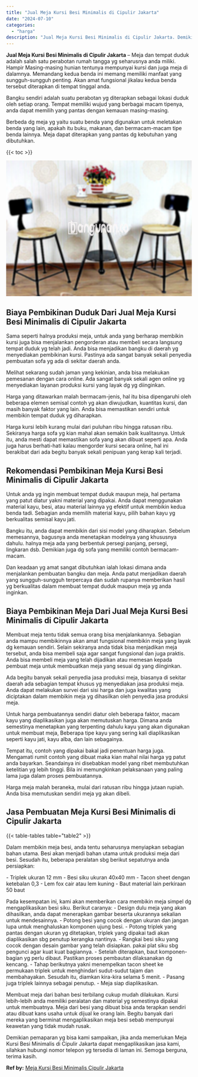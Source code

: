 ```yaml
---
title: "Jual Meja Kursi Besi Minimalis di Cipulir Jakarta"
date: "2024-07-10"
categories: 
  - "harga"
description: "Jual Meja Kursi Besi Minimalis di Cipulir Jakarta. Demikian pemaparan yg bisa kami sampaikan, jika anda memerlukan Meja Kursi Besi Minimalis di Cipulir Jakar..."
---
```


**Jual Meja Kursi Besi Minimalis di Cipulir Jakarta** – Meja dan tempat duduk adalah salah satu perabotan rumah tangga yg seharusnya anda miliki. Hampir Masing-masing hunian tentunya mempunyai kursi dan juga meja di dalamnya. Memandang kedua benda ini memang memiliki manfaat yang sungguh-sungguh penting. Akan amat fungsional jikalau kedua benda tersebut diterapkan di tempat tinggal anda.

Bangku sendiri adalah suatu perabotan yg diterapkan sebagai lokasi duduk oleh setiap orang. Tempat memiliki wujud yang berbagai macam tipenya, anda dapat memilih yang pantas dengan kemauan masing-masing.

Berbeda dg meja yg yaitu suatu benda yang digunakan untuk meletakan benda yang lain, apakah itu buku, makanan, dan bermacam-macam tipe benda lainnya. Meja dapat diterapkan yang pantas dg kebutuhan yang dibutuhkan.

{{< toc >}}

![Jual Meja Kursi Besi Minimalis di Cipulir Jakarta](/images/jual-meja-besi-murah05.png)

## Biaya Pembikinan Duduk Dari Jual Meja Kursi Besi Minimalis di Cipulir Jakarta

Sama seperti halnya produksi meja, untuk anda yang berharap membikin kursi juga bisa menjalankan pengorderan atau membeli secara langsung tempat duduk yg telah jadi. Anda bisa menjadikan bangku di daerah yg menyediakan pembikinan kursi. Pastinya ada sangat banyak sekali penyedia pembuatan sofa yg ada di sekitar daerah anda.

Melihat sekarang sudah jaman yang kekinian, anda bisa melakukan pemesanan dengan cara online. Ada sangat banyak sekali agen online yg menyediakan layanan produksi kursi yang layak dg yg diinginkan.

Harga yang ditawarkan malah bermacam-jenis, hal itu bisa dipengaruhi oleh beberapa elemen semisal contoh yg akan diwujudkan, kuantitas kursi, dan masih banyak faktor yang lain. Anda bisa memastikan sendiri untuk membikin tempat duduk yg diharapkan.

Harga kursi lebih kurang mulai dari puluhan ribu hingga ratusan ribu. Sekiranya harga sofa yg kian mahal akan semakin baik kualitasnya. Untuk itu, anda mesti dapat memastikan sofa yang akan dibuat seperti apa. Anda juga harus berhati-hati kalau mengorder kursi secara online, hal ini berakibat dari ada begitu banyak sekali penipuan yang kerap kali terjadi.

## Rekomendasi Pembikinan Meja Kursi Besi Minimalis di Cipulir Jakarta

Untuk anda yg ingin membuat tempat duduk maupun meja, hal pertama yang patut diatur yakni material yang dipakai. Anda dapat menggunakan material kayu, besi, atau material lainnya yg efektif untuk membikin kedua benda tadi. Sebagian anda memilih material kayu, pilih bahan kayu yg berkualitas semisal kayu jati.

Bangku itu, anda dapat membikin dari sisi model yang diharapkan. Sebelum memesannya, bagusnya anda menetapkan modelnya yang khususnya dahulu. halnya meja ada yang berbentuk persegi panjang, persegi, lingkaran dsb. Demikian juga dg sofa yang memiliki contoh bermacam-macam.

Dan keadaan yg amat sangat dibutuhkan ialah lokasi dimana anda menjalankan pembuatan bangku dan meja. Anda patut menjadikan daerah yang sungguh-sungguh terpercaya dan sudah rupanya memberikan hasil yg berkualitas dalam membuat tempat duduk maupun meja yg anda inginkan.

## Biaya Pembikinan Meja Dari Jual Meja Kursi Besi Minimalis di Cipulir Jakarta

Membuat meja tentu tidak semua orang bisa menjalankannya. Sebagian anda mampu membikinnya akan amat fungsional membikin meja yang layak dg kemauan sendiri. Selain sekiranya anda tidak bisa menjadikan meja tersebut, anda bisa membeli saja agar sangat fungsional dan juga praktis. Anda bisa membeli meja yang telah dijadikan atau memesan kepada pembuat meja untuk membuatkan meja yang sesuai dg yang diinginkan.

Ada begitu banyak sekali penyedia jasa produksi meja, biasanya di sekitar daerah ada sebagian tempat khusus yg menyediakan jasa produksi meja. Anda dapat melakukan survei dari sisi harga dan juga kwalitas yang diciptakan dalam membikin meja yg dihasilkan oleh penyedia jasa produksi meja.

Untuk harga pembuatannya sendiri diatur oleh beberapa faktor, macam kayu yang diaplikasikan juga akan memutuskan harga. Dimana anda semestinya menetapkan yang terpenting dahulu kayu yang akan digunakan untuk membuat meja, Beberapa tipe kayu yang sering kali diaplikasikan seperti kayu jati, kayu alba, dan lain sebagainya.

Tempat itu, contoh yang dipakai bakal jadi penentuan harga juga. Mengamati rumit contoh yang dibuat maka kian mahal nilai harga yg patut anda bayarkan. Seandainya ini disebabkan model yang ribet membutuhkan ketelitian yg lebih tinggi. Bila ini memungkinkan pelaksanaan yang paling lama juga dalam proses pembuatannya.

Harga meja malah beraneka, mulai dari ratusan ribu hingga jutaan rupiah. Anda bisa memutuskan sendiri meja yg akan dibeli.

## Jasa Pembuatan Meja Kursi Besi Minimalis di Cipulir Jakarta

{{< table-tables table="table2" >}}

Dalam membikin meja besi, anda tentu seharusnya menyiapkan sebagian bahan utama. Besi akan menjadi bahan utama untuk produksi meja dari besi. Sesudah itu, beberapa peralatan sbg berikut sepatutnya anda persiapkan:

\- Triplek ukuran 12 mm - Besi siku ukuran 40x40 mm - Tacon sheet dengan ketebalan 0,3 - Lem fox cair atau lem kuning - Baut material lain perkiraan 50 baut

Pada kesempatan ini, kami akan memberikan cara membikin meja simpel dg mengaplikasikan besi siku. Berikut caranya: - Design dulu meja yang akan dihasilkan, anda dapat menerapkan gambar beserta ukurannya sekalian untuk mendesainnya. - Potong besi yang cocok dengan ukuran dan jangan lupa untuk menghaluskan komponen ujung besi. - Potong triplek yang pantas dengan ukuran yg ditetapkan, triplek yang dipakai tadi akan diaplikasikan sbg penutup kerangka nantinya. - Rangkai besi siku yang cocok dengan desain gambar yang telah disiapkan. pakai plat siku sbg pengunci agar kuat kuat bagiannya. - Setelah diterapkan, baut komponen-bagian yg perlu dibaut. Pastikan proses pembautan dilaksanakan dg kencang. - Tahap berikutnya yakni menempelkan tacon sheet ke permukaan triplek untuk menghindari sudut-sudut tajam dan membahayakan. Sesudah itu, diamkan kira-kira selama 5 menit. - Pasang juga triplek lainnya sebagai penutup. - Meja siap diaplikasikan.

Membuat meja dari bahan besi terbilang cukup mudah dilakukan. Kursi lebih-lebih anda memiliki peralatan dan material yg semestinya dipakai untuk membuatnya. Meja dari besi yang dibuat bisa anda terapkan sendiri atau dibuat kans usaha untuk dijual ke orang lain. Begitu banyak dari mereka yang berminat mengaplikasikan meja besi sebab mempunyai keawetan yang tidak mudah rusak.

Demikian pemaparan yg bisa kami sampaikan, jika anda memerlukan Meja Kursi Besi Minimalis di Cipulir Jakarta dapat mengaplikasikan jasa kami, silahkan hubungi nomor telepon yg tersedia di laman ini. Semoga berguna, terima kasih.

**Ref by:** [Meja Kursi Besi Minimalis Cipulir Jakarta](https://id.wikipedia.org/wiki/Meja)
